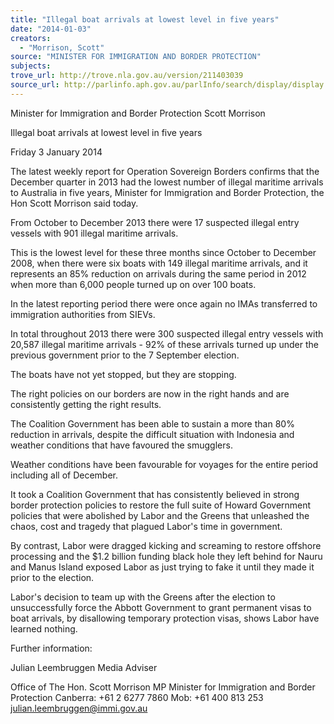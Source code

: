 ```yaml
---
title: "Illegal boat arrivals at lowest level in five years"
date: "2014-01-03"
creators:
  - "Morrison, Scott"
source: "MINISTER FOR IMMIGRATION AND BORDER PROTECTION"
subjects:
trove_url: http://trove.nla.gov.au/version/211403039
source_url: http://parlinfo.aph.gov.au/parlInfo/search/display/display.w3p;query=Id%3A%22media/pressrel/2928958%22
---
```


 Minister for Immigration and Border Protection Scott Morrison 

 Illegal boat arrivals at lowest level in five years 

 Friday 3 January 2014 

 The latest weekly report for Operation Sovereign Borders confirms that the December  quarter in 2013 had the lowest number of illegal maritime arrivals to Australia in five years,  Minister for Immigration and Border Protection, the Hon Scott Morrison said today. 

 From October to December 2013 there were 17 suspected illegal entry vessels with 901  illegal maritime arrivals. 

 This is the lowest level for these three months since October to December 2008, when there  were six boats with 149 illegal maritime arrivals, and it represents an 85% reduction on  arrivals during the same period in 2012 when more than 6,000 people turned up on over 100  boats. 

 In the latest reporting period there were once again no IMAs transferred to immigration  authorities from SIEVs. 

 In total throughout 2013 there were 300 suspected illegal entry vessels with 20,587 illegal  maritime arrivals - 92% of these arrivals turned up under the previous government prior to  the 7 September election. 

 The boats have not yet stopped, but they are stopping.  

 The right policies on our borders are now in the right hands and are consistently getting the  right results. 

 The Coalition Government has been able to sustain a more than 80% reduction in arrivals,  despite the difficult situation with Indonesia and weather conditions that have favoured the  smugglers. 

 Weather conditions have been favourable for voyages for the entire period including all of  December. 

 It took a Coalition Government that has consistently believed in strong border protection  policies to restore the full suite of Howard Government policies that were abolished by Labor  and the Greens that unleashed the chaos, cost and tragedy that plagued Labor's time in  government. 

 By contrast, Labor were dragged kicking and screaming to restore offshore processing and  the $1.2 billion funding black hole they left behind for Nauru and Manus Island exposed  Labor as just trying to fake it until they made it prior to the election.  

 Labor's decision to team up with the Greens after the election to unsuccessfully force the  Abbott Government to grant permanent visas to boat arrivals, by disallowing temporary  protection visas, shows Labor have learned nothing. 

 Further information: 

 Julian Leembruggen  Media Adviser 

 Office of The Hon. Scott Morrison MP  Minister for Immigration and Border Protection  Canberra: +61 2 6277 7860  Mob: +61 400 813 253  julian.leembruggen@immi.gov.au 


